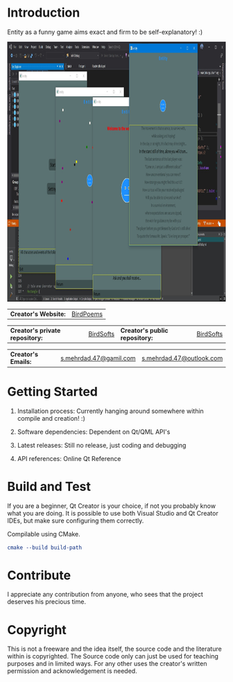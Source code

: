 # Introduction 
Entity as a funny game aims exact and firm to be self-explanatory! :)

<img href="https://github.com/BirdSofts" src="https://github.com/BirdSofts/Entity/blob/master/screenshots/ScreenShot_05.jpg" width="800" height="600" alt="ScreenShot">

<table>
<tr>
<td><b>Creator's Website:</b></td>
<td><a href="https://birdpoems.jimdofree.com/">BirdPoems</a></td>
</tr>
</table>

<table>
<tr>
<td><b>Creator's private repository:</b></td>
<td><a href="https://dev.azure.com/BirdSofts/">BirdSofts</a></td>
<td><b>Creator's public repository:</b></td>
<td><a href="https://github.com/BirdSofts">BirdSofts</a></td>
</tr>
</table>

<table>
<tr>
<td><b>Creator's Emails:</b></td>
<td><a href="mailto:s.mehrdad.47@gamil.com">s.mehrdad.47@gamil.com</a></td>
<td><a href="mailto:s.mehrdad.47@outlook.com">s.mehrdad.47@outlook.com</a></td>
</tr>
</table>

# Getting Started
1.	Installation process:
Currently hanging around somewhere within compile and creation! :)

2.	Software dependencies:
Dependent on Qt/QML API's

3.	Latest releases:
Still no release, just coding and debugging

4.	API references:
Online Qt Reference

# Build and Test
If you are a beginner, Qt Creator is your choice, if not you probably know what you are doing.
It is possible to use both Visual Studio and Qt Creator IDEs, but make sure configuring them correctly.

Compilable using CMake.
```cmake
cmake --build build-path
```

# Contribute
I appreciate any contribution from anyone, who sees that the project deserves his precious time.

# Copyright
This is not a freeware and the idea itself, the source code and the literature within is copyrighted. The Source code only can just be used for teaching purposes and in limited ways. For any other uses the creator's written permission and acknowledgement is needed.